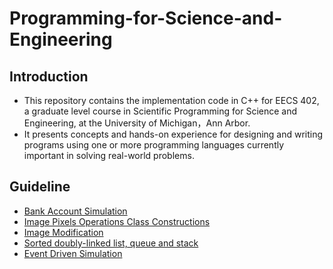 # Programming-for-Science-and-Engineering

## Introduction
- This repository contains the implementation code in C++ for EECS 402, a graduate level course in Scientific Programming for Science and Engineering, at the University of Michigan，Ann Arbor.
- It presents concepts and hands-on experience for designing and writing programs using one or more programming languages currently important in solving real-world problems.

## Guideline
- [Bank Account Simulation](https://github.com/MengyaoHuang/Programming-for-Science-and-Engineering/tree/master/Bank%20Account%20Simulation)
- [Image Pixels Operations Class Constructions](https://github.com/MengyaoHuang/Programming-for-Science-and-Engineering/tree/master/Image%20Pixels%20Operations%20Class%20Constructions)
- [Image Modification](https://github.com/MengyaoHuang/Programming-for-Science-and-Engineering/tree/master/Image%20modification)
- [Sorted doubly-linked list, queue and stack](https://github.com/MengyaoHuang/Programming-for-Science-and-Engineering/tree/master/Sorted%20doubly-linked%20list%2C%20queue%20and%20stack)
- [Event Driven Simulation](https://github.com/MengyaoHuang/Programming-for-Science-and-Engineering/tree/master/Event%20Driven%20Simulation)
